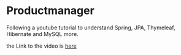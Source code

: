 # Productmanager

Following a youtube tutorial to understand Spring, JPA, Thymeleaf, Hibernate and MySQL more.

the Link to the video is [here](https://www.youtube.com/watch?v=QloyS2dt9T4)